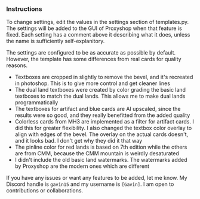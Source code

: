 ### Instructions
To change settings, edit the values in the settings section of templates.py.
The settings will be added to the GUI of Proxyshop when that feature is fixed.
Each setting has a comment above it describing what it does, unless the name is sufficiently self-explanitory.

The settings are configured to be as accurate as possible by default. However, the template has some differences from real cards for quality reasons.
* Textboxes are cropped in slightly to remove the bevel, and it's recreated in photoshop. This is to give more control and get cleaner lines
* The dual land textboxes were created by color grading the basic land textboxes to match the dual lands. This allows me to make dual lands programmatically
* The textboxes for artifact and blue cards are AI upscaled, since the results were so good, and they really benefitted from the added quality
* Colorless cards from MH3 are implemented as a filter for artifact cards. I did this for greater flexibility. I also changed the textbox color overlay to align with edges of the bevel. The overlay on the actual cards doesn't, and it looks bad. I don't get why they did it that way
* The pinline color for red lands is based on 7th edition while the others are from CMM, because the CMM mountain is weirdly desaturated
* I didn't include the old basic land watermarks. The watermarks added by Proxyshop are the modern ones which are different

If you have any issues or want any features to be added, let me know. My Discord handle is `gavin15` and my username is `[Gavin]`. I am open to contributions or collaborations.